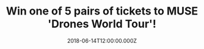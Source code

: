 ---
campaign-uuid: "c-e372edf7-303f-4636-b4c4-a7a585fb2fb5"
type: "Competition"
category: "Tickets"
date: "2018-06-14T12:00:00.000Z"
end-date: "2018-07-04T23:59:00.000Z"
disable-form: false
is_promoted: false
has_entry_page: true
title: "Win one of 5 pairs of tickets to MUSE 'Drones World Tour'!"
competition-description: "<p>Calling all MUSE fans! The British band have announced\
  \ plans to release their ambitious 'Drones World Tour' to cinemas worldwide on July\
  \ 12 and NME AAA want to take YOU there! We’ve got our hands on 5 pairs of tickets\
  \ to 5 lucky NME AAA members to win to attend the screening at a cinema of their\
  \ choice!</p>\n<p>Want to come along with us?</p>\n"
hero-header: "Win one of 5 pairs of tickets to MUSE 'Drones World Tour'!"
terms-confirmation: "N/A"
banner-img: "https://assets.expresslyapp.com/asset-34625879-6742-492e-af60-47d4ee8716e6.jpg"
logo-left-href: "http://murraychalmers.com"
logo-left-image: "https://assets.expresslyapp.com/asset-ded30e11-115f-43c2-b3f5-9b143b5a3733.jpg"
logo-left-title: "Murray Chalmers PR"
bg-image-hero: "https://assets.expresslyapp.com/asset-2540db53-5837-44c0-847c-3251fb8cff4b.jpg"
bg-image-first: "https://assets.expresslyapp.com/asset-efc3c2b8-2d7d-44fc-9310-7c520f77e947.jpg"
bg-image-second: "https://assets.expresslyapp.com/asset-37d3a82e-a144-4fa9-894b-e5b59c679e03.jpg"
bg-image-third: "https://assets.expresslyapp.com/asset-dcc09eff-597a-4d27-915c-e19664dde1fa.jpg"
section1-content: "<p>Filmed and recorded over multiple tour dates in 2016, the\_\
  'Drones World Tour'\_will showcase Muse’s career-spanning hits including ‘Psycho’\
  , ‘Madness’, ‘Uprising’, ‘Plug in Baby’, ‘Supermassive Black Hole’ and ‘Knights\
  \ of Cydonia’ amongst others.</p>\n<p>The film contains never-before-seen special\
  \ effects, perfectly complimenting the awe inspiring level of creative stage production\
  \ MUSE fans have come to expect, ensuring the ultimate audio / visual sensory experience\
  \ for fans of all ages.</p>\n"
section2-content: "<p>Alongside exclusive insight from the band talking about the\
  \ creative concept, highlights of the show include autonomous Drones flying across\
  \ the audience, giant projections and intricate, perfectly crafted LED laser works\
  \ that create an eerie, dystopian world.</p>\n<p>The New York Times has described\
  \ the MUSE live experience as\_“an endless build-up, heading for one peak after\
  \ another — is what a MUSE concert sets out to deliver by every means available”\
  .</p>\n"
section3-content: "<p>We know you won't want to miss this amazing opportunity to attend\
  \ this innovative and unforgettable show from MUSE… thanks to NME AAA you could\
  \ be wining one of 5 pairs of tickets to MUSE 'Drones World Tour' to a cinema of\
  \ your choice!</p> \n<p>Enter the form below and you could be watching MUSE on the\
  \ big screen!</p>\n<p>Good luck!</p>\n"
entry-title: "Win one of 5 pairs of tickets to MUSE 'Drones World Tour'!"
entry-content: "<p>Enter the draw to win one of 5 pairs of tickets to see MUSE 'Drones\
  \ World Tour' by completing the form below before 23:59 on 4th July 2018.</p>\n"
has-winner: false
prize-description: "One of 5 pairs of tickets to MUSE 'Drones World Tour'!"
special-conditions: "Multiple entries are allowed up to one every day."
country-restrictions:
- "GB"
---